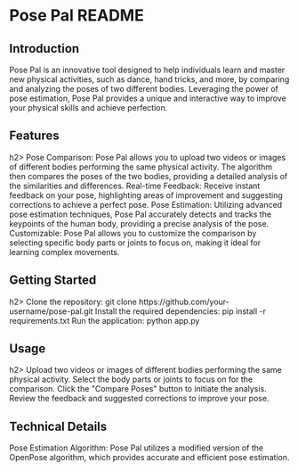 <h1>Pose Pal README</h1>
<h2>Introduction</h2>
Pose Pal is an innovative tool designed to help individuals learn and master new physical activities, such as dance, hand tricks, and more, by comparing and analyzing the poses of two different bodies. Leveraging the power of pose estimation, Pose Pal provides a unique and interactive way to improve your physical skills and achieve perfection.

<h2>Features</h2>h2>
Pose Comparison: Pose Pal allows you to upload two videos or images of different bodies performing the same physical activity. The algorithm then compares the poses of the two bodies, providing a detailed analysis of the similarities and differences.
Real-time Feedback: Receive instant feedback on your pose, highlighting areas of improvement and suggesting corrections to achieve a perfect pose.
Pose Estimation: Utilizing advanced pose estimation techniques, Pose Pal accurately detects and tracks the keypoints of the human body, providing a precise analysis of the pose.
Customizable: Pose Pal allows you to customize the comparison by selecting specific body parts or joints to focus on, making it ideal for learning complex movements.
<h2>Getting Started</h2>h2>
Clone the repository: git clone https://github.com/your-username/pose-pal.git
Install the required dependencies: pip install -r requirements.txt
Run the application: python app.py
<h2>Usage</h2>h2>
Upload two videos or images of different bodies performing the same physical activity.
Select the body parts or joints to focus on for the comparison.
Click the "Compare Poses" button to initiate the analysis.
Review the feedback and suggested corrections to improve your pose.
<h2>Technical Details</h2>
Pose Estimation Algorithm: Pose Pal utilizes a modified version of the OpenPose algorithm, which provides accurate and efficient pose estimation.
